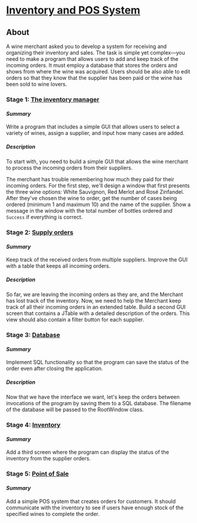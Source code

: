 # [Inventory and POS System](https://hyperskill.org/projects/211)

## About

A wine merchant asked you to develop a system for receiving and organizing their inventory and sales. The task is simple
yet complex—you need to make a program that allows users to add and keep track of the incoming orders. It must employ
a database that stores the orders and shows from where the wine was acquired. Users should be also able to edit orders
so that they know that the supplier has been paid or the wine has been sold to wine lovers.

### Stage 1: [The inventory manager](https://hyperskill.org/projects/211/stages/1057/implement)

#### _Summary_

Write a program that includes a simple GUI that allows users to select a variety of wines, assign a supplier, and 
input how many cases are added.

##### _Description_

To start with, you need to build a simple GUI that allows the wine merchant to process the incoming orders from 
their suppliers.

The merchant has trouble remembering how much they paid for their incoming orders. For the first step, we'll design 
a window that first presents the three wine options: White Sauvignon, Red Merlot and Rosé Zinfandel. After they've 
chosen the wine to order, get the number of cases being ordered (minimum 1 and maximum 10) and the name of the 
supplier. Show a message in the window with the total number of bottles ordered and `Success` if everything is correct.

### Stage 2: [Supply orders](https://hyperskill.org/projects/211/stages/1058/implement)

#### _Summary_

Keep track of the received orders from multiple suppliers. Improve the GUI with a table that keeps all incoming orders.

##### _Description_

So far, we are leaving the incoming orders as they are, and the Merchant has lost track of the inventory. Now, we 
need to help the Merchant keep track of all their incoming orders in an extended table. Build a second GUI screen 
that contains a JTable with a detailed description of the orders. This view should also contain a filter button for 
each supplier.

### Stage 3: [Database](https://hyperskill.org/projects/211/stages/1059/implement)

#### _Summary_

Implement SQL functionality so that the program can save the status of the order even after closing the application.

##### _Description_

Now that we have the interface we want, let's keep the orders between invocations of the program by saving them to a 
SQL database. The filename of the database will be passed to the RootWindow class.

### Stage 4: [Inventory](https://hyperskill.org/projects/211/stages/1060/implement)

#### _Summary_

Add a third screen where the program can display the status of the inventory from the supplier orders.

### Stage 5: [Point of Sale](https://hyperskill.org/projects/211/stages/1061/implement)

#### _Summary_

Add a simple POS system that creates orders for customers. It should communicate with the inventory to see if users 
have enough stock of the specified wines to complete the order.
